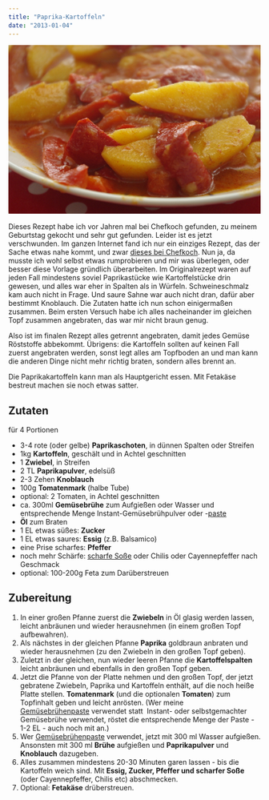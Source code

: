 ```yaml
---
title: "Paprika-Kartoffeln"
date: "2013-01-04"
---
```


[![paprika-kartoffeln](images/paprika-kartoffeln.jpg)](http://apfeleimer.wordpress.com/2013/01/05/paprika-kartoffeln/paprika-kartoffeln/)

Dieses Rezept habe ich vor Jahren mal bei Chefkoch gefunden, zu meinem Geburtstag gekocht und sehr gut gefunden. Leider ist es jetzt verschwunden. Im ganzen Internet fand ich nur ein einziges Rezept, das der Sache etwas nahe kommt, und zwar [dieses bei Chefkoch](http://www.chefkoch.de/rezepte/1571931264708758/Paprika-Kartoffeln.html). Nun ja, da musste ich wohl selbst etwas rumprobieren und mir was überlegen, oder besser diese Vorlage gründlich überarbeiten. Im Originalrezept waren auf jeden Fall mindestens soviel Paprikastücke wie Kartoffelstücke drin gewesen, und alles war eher in Spalten als in Würfeln. Schweineschmalz kam auch nicht in Frage. Und saure Sahne war auch nicht dran, dafür aber bestimmt Knoblauch. Die Zutaten hatte ich nun schon einigermaßen zusammen. Beim ersten Versuch habe ich alles nacheinander im gleichen Topf zusammen angebraten, das war mir nicht braun genug.

Also ist im finalen Rezept alles getrennt angebraten, damit jedes Gemüse Röststoffe abbekommt. Übrigens: die Kartoffeln sollten auf keinen Fall zuerst angebraten werden, sonst legt alles am Topfboden an und man kann die anderen Dinge nicht mehr richtig braten, sondern alles brennt an.

Die Paprikakartoffeln kann man als Hauptgericht essen. Mit Fetakäse bestreut machen sie noch etwas satter.

## Zutaten

für 4 Portionen

- 3-4 rote (oder gelbe) **Paprikaschoten**, in dünnen Spalten oder Streifen
- 1kg **Kartoffeln**, geschält und in Achtel geschnitten
- 1 **Zwiebel**, in Streifen
- 2 TL **Paprikapulver**, edelsüß
- 2-3 Zehen **Knoblauch**
- 100g **Tomatenmark** (halbe Tube)
- optional: 2 Tomaten, in Achtel geschnitten
- ca. 300ml **Gemüsebrühe** zum Aufgießen oder Wasser und entsprechende Menge Instant-Gemüsebrühpulver oder -[paste](http://apfeleimer.wordpress.com/2012/10/14/gemusebruhe-paste-eingemachtes-suppengewurz-und-inoffizieller-dreckwegtag/ "Gemüsebrühe-Paste / eingemachtes Suppengewürz und inoffizieller Dreckwegtag")
- **Öl** zum Braten
- 1 EL etwas süßes: **Zucker**
- 1 EL etwas saures: **Essig** (z.B. Balsamico)
- eine Prise scharfes: **Pfeffer**
- noch mehr Schärfe: [scharfe Soße](http://apfeleimer.wordpress.com/2012/06/27/2-miniprojekte-eistee-mit-sirup-und-scharfe-sose/ "2 Miniprojekte: Eistee mit Sirup und scharfe Soße") oder Chilis oder Cayennepfeffer nach Geschmack
- optional: 100-200g Feta zum Darüberstreuen

## Zubereitung

1. In einer großen Pfanne zuerst die **Zwiebeln** in Öl glasig werden lassen, leicht anbräunen und wieder herausnehmen (in einem großen Topf aufbewahren).
2. Als nächstes in der gleichen Pfanne **Paprika** goldbraun anbraten und wieder herausnehmen (zu den Zwiebeln in den großen Topf geben).
3. Zuletzt in der gleichen, nun wieder leeren Pfanne die **Kartoffelspalten** leicht anbräunen und ebenfalls in den großen Topf geben.
4. Jetzt die Pfanne von der Platte nehmen und den großen Topf, der jetzt gebratene Zwiebeln, Paprika und Kartoffeln enthält, auf die noch heiße Platte stellen. **Tomatenmark** (und die optionalen **Tomaten**) zum Topfinhalt geben und leicht anrösten. (Wer meine [Gemüsebrühenpaste](http://apfeleimer.wordpress.com/2012/10/14/gemusebruhe-paste-eingemachtes-suppengewurz-und-inoffizieller-dreckwegtag/ "Gemüsebrühe-Paste / eingemachtes Suppengewürz und inoffizieller Dreckwegtag") verwendet statt  Instant- oder selbstgemachter Gemüsebrühe verwendet, röstet die entsprechende Menge der Paste - 1-2 EL - auch noch mit an.)
5. Wer [Gemüsebrühenpaste](http://apfeleimer.wordpress.com/2012/10/14/gemusebruhe-paste-eingemachtes-suppengewurz-und-inoffizieller-dreckwegtag/ "Gemüsebrühe-Paste / eingemachtes Suppengewürz und inoffizieller Dreckwegtag") verwendet, jetzt mit 300 ml Wasser aufgießen. Ansonsten mit 300 ml **Brühe** aufgießen und **Paprikapulver** und **Knoblauch** dazugeben.
6. Alles zusammen mindestens 20-30 Minuten garen lassen - bis die Kartoffeln weich sind. Mit **Essig, Zucker, Pfeffer und scharfer Soße** (oder Cayennepfeffer, Chilis etc) abschmecken.
7. Optional: **Fetakäse** drüberstreuen.
